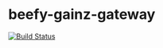 # beefy-gainz-gateway

[![Build Status](https://travis-ci.org/azsuth/beefy-gainz-gateway.svg?branch=master)](https://travis-ci.org/azsuth/beefy-gainz-gateway)
